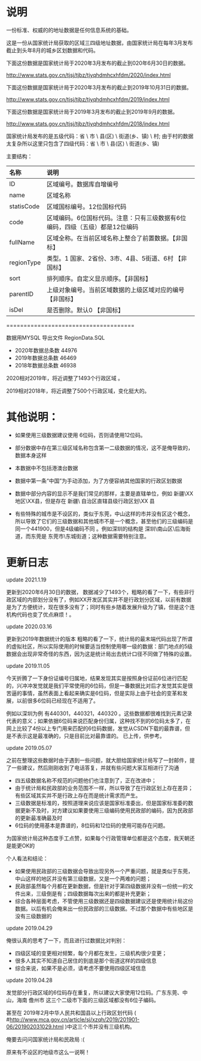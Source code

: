 
# 说明
一份标准、权威的的地址数据是任何信息系统的基础。

这是一份从国家统计局获取的区域三四级地址数据，由国家统计局在每年3月发布截止到头年8月的城乡区划数据和代码。

下面这份数据是国家统计局于2020年3月发布的截止到020年6月30日的数据。

http://www.stats.gov.cn/tjsj/tjbz/tjyqhdmhcxhfdm/2020/index.html

下面这份数据是国家统计局于2020年3月发布的截止到2019年10月31日的数据。

http://www.stats.gov.cn/tjsj/tjbz/tjyqhdmhcxhfdm/2019/index.html

下面这份数据是国家统计局于2019年3月发布的截止到2019年9月的数据。

http://www.stats.gov.cn/tjsj/tjbz/tjyqhdmhcxhfdm/2018/index.html

国家统计局发布的是五级代码：省 \ 市 \ 县(区) \ 街道(乡、镇) \ 村;
由于村的数据太复杂所以这里只包含了四级代码：省 \ 市 \ 县(区) \ 街道(乡、镇)

主要结构：


| 名称   | 说明 |
|:---------|:-------------------------|
|ID	|区域编号。数据库自增编号 |
|name |区域名称 |
|statisCode |区域国标编号。12位国标代码 |
|code|区域编码。6位国标代码。注意：只有三级数据有6位编码，四级（五级）都是12位编码 |
|fullName |区域全称。在当前区域名称上整合了前置数据。【非国标】|
|regionType |类型。1 国家、2省份、3市、4县、5街道、6村  【非国标】 |
|sort |排列顺序。自定义显示顺序。【非国标】 |
|parentID |	上级对象编号。当前区域数据的上级区域对应的编号 【非国标】|
|isDel |是否删除。默认0 【非国标】|


=====================================


数据用MYSQL 导出文件 RegionData.SQL

 - 2020年数据总条数 44976
 - 2019年数据总条数 46469
 - 2018年数据总条数 46938


2020相对2019年，将近调整了1493个行政区域 。

2019相对2018年，将近调整了500个行政区域，变化挺大的。



# 其他说明：

 - 如果使用三级数据建议使用 6位码，否则请使用12位码。

 - 部分数据中存在第三级区域名称包含第一二级数据的情况，这不是俺导致的，数据本身这样

 - 本数据中不包括港澳台数据

 - 数据中第一条“中国”为手动添加，为了方便容纳其他国家的行政区划数据

 - 数据中部分内容的显示不是我们常见的那样，主要是直辖单位，例如 新疆\XX地区\XX县，但是存在 新疆\ 自治区直辖县级行政区划\XX 县

 - 有些特殊的城市是不设区的，类似于东莞，中山这样的市并没有区这个概念，所以导致了它们的三级数据和其他城市不是一个概念，甚至他们的三级编码是同一个441900，但是4级编码不同 。例如深圳的结构是 深圳\南山区\后海街道，而东莞是 东莞市\东城街道；这种数据需要特别注意。

# 更新日志
update 2021.1.19

更新到2020年6月30日的数据，
数据减少了1493个，粗略的看了一下，有些非行政区域的内部划分没有了，例如XX开发区其实并不是行政划分区域，以前有数据是为了方便统计，现在很多没有了；同时有些乡随着发展升级为了镇，但是这个连机构代码也变了优点麻烦！。

update 2020.03.16

更新到2019年数据统计的版本
粗略的看了一下，统计局的最末端代码出现了所谓的虚拟社区，所以实际使用的时候要适当控制使用哪一级的数据：部门地点的5级数据会出现非常奇怪的东西，因为这是统计局出去统计口径不同做了特殊的设置。

update 2019.11.05

今天折腾了一下身份证编号归属地，结果发现其实是按照身份证前6位进行匹配的，兴冲冲发觉就是我们平常使用的6位码，但是一番数据比对后才发觉其实是很苦逼的事情，虽然表面上看起来确实是6位码，但是实际上由于社会的变革和发展，以前很多6位码已经现在不适用了。

例如以深圳为例 有440301，440321，440320 。这些数据都很难找到元素记录代表的意义；如果依据6位码来说匹配身份归属，这种找不到的6位码太多了，在网上比较了4份以上专门用来匹配的6位码数据，发觉从CSDN下载的最靠谱，但是不表示这是最准确的，只是目前比对最靠谱的。
已上传，供参考。

update 2019.05.07

之前在整理这些数据时由于遇到一些问题，就大胆给国家统计局写了一封邮件，提了一些建议，然后刚刚收到了电话答复，并就有些问题大家互相进行了沟通

 - 四五级数据名称不规范的问题他们也注意到了，正在改进中；
 - 由于统计局和民政部的业务范围不一样，所以导致了在行政区划上存在差异；有些区域其实并不是行政上存在而是统计需求而产生。
 - 三级数据是标准的，按照道理来说应该是国家标准委出，但是国家标准委的数据更新不及时，对方建议如果要使用三级编码使用民政部的编码，因为民政部的更新最准确最及时
 - 6位码的使用基本是靠谱的，8位码和12位码的使用可能存在问题。

为国家统计局这种态度手工点赞，如果每个行政管理单位都是这个态度，我天朝还是能更OK的

个人看法和结论：

 - 如果使用民政部的三级数据会导致出现另外一个严重问题，就是类似于东莞，中山这样的地区并没有第三级数据，又是一个两难的问题；
 - 民政部虽然每个月都在更新数据，但是针对于第四级数据并没有一份统一的文件出来，三级倒是有；四级数据每次出来的都是补充更新；
 - 综合各种层面考虑，不管使用三级数据还是四级数据建议还是使用统计局这份数据。以后有机会俺来出一份民政部的三级数据。不过那个数据中有些地区是没有三级数据的

update 2019.04.29

俺很认真的思考了一下，而且进行过数据比对判别：

 - 四级区域的变更相对频繁，每个月都在发生，三级机构很少变更；
 - 很多人其实不知道自己居住的到底是那个街道这样的四级信息
 - 综合来说，如果不是必须，请考虑不要使用四级区域信息

update 2019.04.28 

发觉部分行政区域的6位码存在重复，所以建议大家使用12位码。广东东莞、中山，海南 儋州市 这三个二级市下面的三级区域都没有6位子编码。

甚至在 2019年2月中华人民共和国县以上行政区划代码 ( #http://www.mca.gov.cn/article/sj/xzqh/2019/201901-06/201902031029.html )中这三个市并没有三级机构。

俺要去问问国家统计局和民政局 :(  

原来有不设区的地级市这么一说啊！

